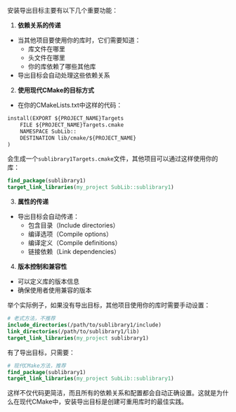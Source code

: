 安装导出目标主要有以下几个重要功能：

1. **依赖关系的传递**
- 当其他项目要使用你的库时，它们需要知道：
  - 库文件在哪里
  - 头文件在哪里
  - 你的库依赖了哪些其他库
- 导出目标会自动处理这些依赖关系

2. **使用现代CMake的目标方式**
- 在你的CMakeLists.txt中这样的代码：
```cmake:sublib/sublibrary1/CMakeLists.txt
install(EXPORT ${PROJECT_NAME}Targets
    FILE ${PROJECT_NAME}Targets.cmake
    NAMESPACE SubLib::
    DESTINATION lib/cmake/${PROJECT_NAME}
)
```
会生成一个`sublibrary1Targets.cmake`文件，其他项目可以通过这样使用你的库：
```cmake
find_package(sublibrary1)
target_link_libraries(my_project SubLib::sublibrary1)
```

3. **属性的传递**
- 导出目标会自动传递：
  - 包含目录（Include directories）
  - 编译选项（Compile options）
  - 编译定义（Compile definitions）
  - 链接依赖（Link dependencies）

4. **版本控制和兼容性**
- 可以定义库的版本信息
- 确保使用者使用兼容的版本

举个实际例子，如果没有导出目标，其他项目使用你的库时需要手动设置：
```cmake
# 老式方法，不推荐
include_directories(/path/to/sublibrary1/include)
link_directories(/path/to/sublibrary1/lib)
target_link_libraries(my_project sublibrary1)
```

有了导出目标，只需要：
```cmake
# 现代CMake方法，推荐
find_package(sublibrary1)
target_link_libraries(my_project SubLib::sublibrary1)
```

这样不仅代码更简洁，而且所有的依赖关系和配置都会自动正确设置。这就是为什么在现代CMake中，安装导出目标是创建可重用库时的最佳实践。
